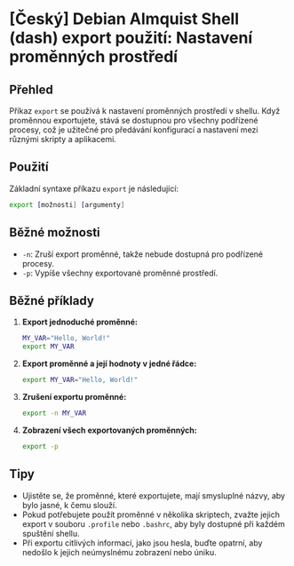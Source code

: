 # [Český] Debian Almquist Shell (dash) export použití: Nastavení proměnných prostředí

## Přehled
Příkaz `export` se používá k nastavení proměnných prostředí v shellu. Když proměnnou exportujete, stává se dostupnou pro všechny podřízené procesy, což je užitečné pro předávání konfigurací a nastavení mezi různými skripty a aplikacemi.

## Použití
Základní syntaxe příkazu `export` je následující:

```sh
export [možnosti] [argumenty]
```

## Běžné možnosti
- `-n`: Zruší export proměnné, takže nebude dostupná pro podřízené procesy.
- `-p`: Vypíše všechny exportované proměnné prostředí.

## Běžné příklady
1. **Export jednoduché proměnné:**
   ```sh
   MY_VAR="Hello, World!"
   export MY_VAR
   ```

2. **Export proměnné a její hodnoty v jedné řádce:**
   ```sh
   export MY_VAR="Hello, World!"
   ```

3. **Zrušení exportu proměnné:**
   ```sh
   export -n MY_VAR
   ```

4. **Zobrazení všech exportovaných proměnných:**
   ```sh
   export -p
   ```

## Tipy
- Ujistěte se, že proměnné, které exportujete, mají smysluplné názvy, aby bylo jasné, k čemu slouží.
- Pokud potřebujete použít proměnné v několika skriptech, zvažte jejich export v souboru `.profile` nebo `.bashrc`, aby byly dostupné při každém spuštění shellu.
- Při exportu citlivých informací, jako jsou hesla, buďte opatrní, aby nedošlo k jejich neúmyslnému zobrazení nebo úniku.